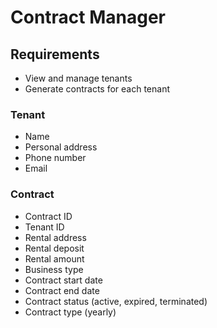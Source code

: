 # Contract Manager

## Requirements
- View and manage tenants
- Generate contracts for each tenant

### Tenant
- Name
- Personal address
- Phone number
- Email

### Contract
- Contract ID
- Tenant ID
- Rental address
- Rental deposit
- Rental amount
- Business type
- Contract start date
- Contract end date
- Contract status (active, expired, terminated)
- Contract type (yearly)